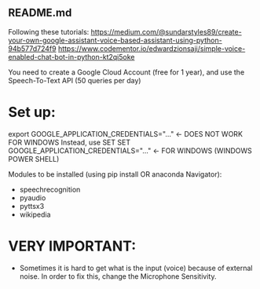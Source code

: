 ## README.md

Following these tutorials:
https://medium.com/@sundarstyles89/create-your-own-google-assistant-voice-based-assistant-using-python-94b577d724f9
https://www.codementor.io/edwardzionsaji/simple-voice-enabled-chat-bot-in-python-kt2qi5oke

You need to create a Google Cloud Account (free for 1 year), and use the Speech-To-Text API (50 queries per day)

# Set up:

export GOOGLE_APPLICATION_CREDENTIALS="..." <- DOES NOT WORK FOR WINDOWS
Instead, use SET
SET GOOGLE_APPLICATION_CREDENTIALS="..." <- FOR WINDOWS (WINDOWS POWER SHELL)


Modules to be installed (using pip install OR anaconda Navigator):

- speechrecognition
- pyaudio
- pyttsx3
- wikipedia

# VERY IMPORTANT:
- Sometimes it is hard to get what is the input (voice) because of external noise.
  In order to fix this, change the Microphone Sensitivity.

